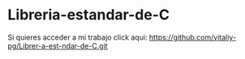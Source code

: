 # Libreria-estandar-de-C

Si quieres acceder a mi trabajo click aqui: https://github.com/vitaliy-pg/Librer-a-est-ndar-de-C.git

